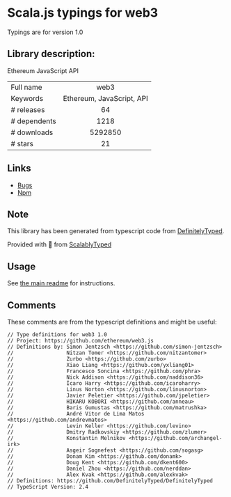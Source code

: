 
# Scala.js typings for web3

Typings are for version 1.0

## Library description:
Ethereum JavaScript API

|                    |                 |
| ------------------ | :-------------: |
| Full name          | web3 |
| Keywords           | Ethereum, JavaScript, API |
| # releases         | 64 |
| # dependents       | 1218 |
| # downloads        | 5292850 |
| # stars            | 21 |

## Links
- [Bugs](https://github.com/ethereum/web3.js/issues)
- [Npm](https://www.npmjs.com/package/web3)
    


## Note
This library has been generated from typescript code from [DefinitelyTyped](https://definitelytyped.org).

Provided with :purple_heart: from [ScalablyTyped](https://github.com/oyvindberg/ScalablyTyped)

## Usage
See [the main readme](../../readme.md) for instructions.

## Comments

These comments are from the typescript definitions and might be useful:
```
// Type definitions for web3 1.0
// Project: https://github.com/ethereum/web3.js
// Definitions by: Simon Jentzsch <https://github.com/simon-jentzsch>
//                 Nitzan Tomer <https://github.com/nitzantomer>
//                 Zurbo <https://github.com/zurbo>
//                 Xiao Liang <https://github.com/yxliang01>
//                 Francesco Soncina <https://github.com/phra>
//                 Nick Addison <https://github.com/naddison36>
//                 Ícaro Harry <https://github.com/icaroharry>
//                 Linus Norton <https://github.com/linusnorton>
//                 Javier Peletier <https://github.com/jpeletier>
//                 HIKARU KOBORI <https://github.com/anneau>
//                 Baris Gumustas <https://github.com/matrushka>
//                 André Vitor de Lima Matos <https://github.com/andrevmatos>
//                 Levin Keller <https://github.com/levino>
//                 Dmitry Radkovskiy <https://github.com/zlumer>
//                 Konstantin Melnikov <https://github.com/archangel-irk>
//                 Asgeir Sognefest <https://github.com/sogasg>
//                 Donam Kim <https://github.com/donamk>
//                 Doug Kent <https://github.com/dkent600>
//                 Daniel Zhou <https://github.com/nerddan>
//                 Alex Kvak <https://github.com/alexkvak>
// Definitions: https://github.com/DefinitelyTyped/DefinitelyTyped
// TypeScript Version: 2.4

```

